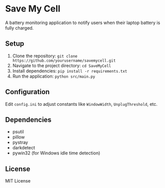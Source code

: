 # Save My Cell

A battery monitoring application to notify users when their laptop battery is fully charged.

## Setup
1. Clone the repository: `git clone https://github.com/yourusername/savemycell.git`
2. Navigate to the project directory: `cd SaveMyCell`
3. Install dependencies: `pip install -r requirements.txt`
4. Run the application: `python src/main.py`

## Configuration
Edit `config.ini` to adjust constants like `WindowWidth`, `UnplugThreshold`, etc.

## Dependencies
- psutil
- pillow
- pystray
- darkdetect
- pywin32 (for Windows idle time detection)

## License
MIT License
